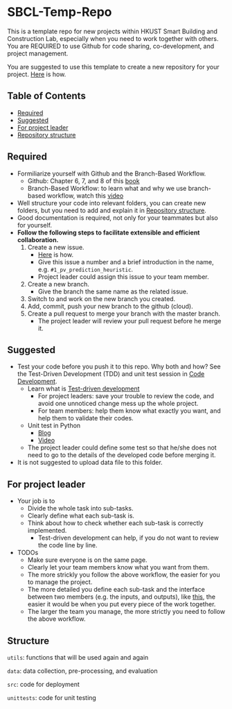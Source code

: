 # SBCL-Temp-Repo
This is a template repo for new projects within HKUST Smart Building and Construction Lab, especially when you need to work together with others. You are REQUIRED to use Github for code sharing, co-development, and project management. 

You are suggested to use this template to create a new repository for your project. [Here](https://docs.github.com/en/repositories/creating-and-managing-repositories/creating-a-repository-from-a-template) is how.

## Table of Contents

- [Required](#required)
- [Suggested](#suggested)
- [For project leader](#for-project-leader)
- [Repository structure](#structure)

## Required

- Formiliarize yourself with Github and the Branch-Based Workflow.
    - Github: Chapter 6, 7, and 8 of this [book](https://third-bit.com/py-rse/git-cmdline.html)
    - Branch-Based Workflow: to learn what and why we use branch-based workflow, watch this [video](https://www.youtube.com/watch?v=gW6dFpTMk8s)
- Well structure your code into relevant folders, you can create new folders, but you need to add and explain it in [Repository structure](#structure).
- Good documentation is required, not only for your teammates but also for yourself.
- **Follow the following steps to facilitate extensible and efficient collaboration.**
    1. Create a new issue. 
        - [Here](https://docs.github.com/en/issues/tracking-your-work-with-issues/using-issues/creating-an-issue) is how.
        - Give this issue a number and a brief introduction in the name, e.g. `#1_pv_prediction_heuristic`. 
        - Project leader could assign this issue to your team member.
    2. Create a new branch.
        - Give the branch the same name as the related issue.
    3. Switch to and work on the new branch you created.
    4. Add, commit, push your new branch to the github (cloud).
    5. Create a pull request to merge your branch with the master branch.
        - The project leader will review your pull request before he merge it.

## Suggested

- Test your code before you push it to this repo. Why both and how? See the Test-Driven Development (TDD) and unit test session in [Code Development](#code-development).
    - Learn what is [Test-driven development](https://www.xenonstack.com/blog/test-driven-development-python)
        - For project leaders: save your trouble to review the code, and avoid one unnoticed change mess up the whole project.
        - For team members: help them know what exactly you want, and help them to validate their codes.
    - Unit test in Python
        - [Blog](https://machinelearningmastery.com/a-gentle-introduction-to-unit-testing-in-python/)
        - [Video](https://www.youtube.com/watch?v=6tNS--WetLI)
    - The project leader could define some test so that he/she does not need to go to the details of the developed code before merging it.
- It is not suggested to upload data file to this folder.

## For project leader

- Your job is to 
    - Divide the whole task into sub-tasks.
    - Clearly define what each sub-task is.
    - Think about how to check whether each sub-task is correctly implemented.
        - Test-driven development can help, if you do not want to review the code line by line.
- TODOs
    - Make sure everyone is on the same page.
    - Clearly let your team members know what you want from them.
    - The more strickly you follow the above workflow, the easier for you to manage the project.
    - The more detailed you define each sub-task and the interface between two members (e.g. the inputs, and outputs), like [this](/utils/gradientDescent.py), the easier it would be when you put every piece of the work together.
    - The larger the team you manage, the more strictly you need to follow the above workflow.

## Structure

``utils``: functions that will be used again and again

``data``: data collection, pre-processing, and evaluation

``src``: code for deployment

``unittests``: code for unit testing